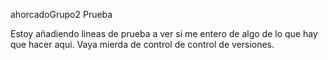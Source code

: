 ahorcadoGrupo2
Prueba

Estoy añadiendo lineas de prueba a ver si me entero de algo de lo que hay que hacer aqui.
Vaya mierda de control de control de versiones.
